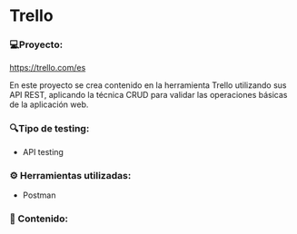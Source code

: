 # Trello

### 💻Proyecto: 
https://trello.com/es

En este proyecto se crea contenido en la herramienta Trello utilizando sus API REST, aplicando la técnica CRUD para validar las operaciones básicas de la aplicación web.

### 🔍Tipo de testing:
* API testing

### ⚙ Herramientas utilizadas:
* Postman

### 📁 Contenido:

